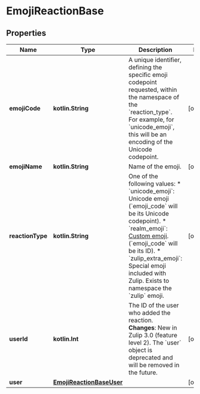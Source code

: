 
# EmojiReactionBase

## Properties
Name | Type | Description | Notes
------------ | ------------- | ------------- | -------------
**emojiCode** | **kotlin.String** | A unique identifier, defining the specific emoji codepoint requested, within the namespace of the &#x60;reaction_type&#x60;.  For example, for &#x60;unicode_emoji&#x60;, this will be an encoding of the Unicode codepoint.  |  [optional]
**emojiName** | **kotlin.String** | Name of the emoji.  |  [optional]
**reactionType** | **kotlin.String** | One of the following values:  * &#x60;unicode_emoji&#x60;: Unicode emoji (&#x60;emoji_code&#x60; will be its Unicode   codepoint). * &#x60;realm_emoji&#x60;: [Custom emoji](/help/add-custom-emoji).   (&#x60;emoji_code&#x60; will be its ID). * &#x60;zulip_extra_emoji&#x60;: Special emoji included with Zulip.  Exists to   namespace the &#x60;zulip&#x60; emoji.  |  [optional]
**userId** | **kotlin.Int** | The ID of the user who added the reaction.  **Changes**: New in Zulip 3.0 (feature level 2). The &#x60;user&#x60; object is deprecated and will be removed in the future.  |  [optional]
**user** | [**EmojiReactionBaseUser**](EmojiReactionBaseUser.md) |  |  [optional]



